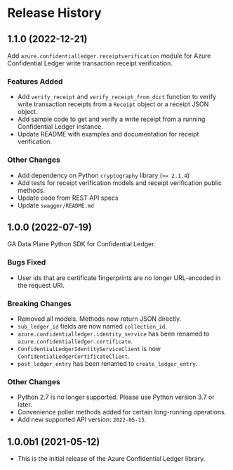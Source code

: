 # Release History

## 1.1.0 (2022-12-21)
Add `azure.confidentialledger.receiptverification` module for Azure Confidential Ledger write transaction receipt verification.

### Features Added
- Add `verify_receipt` and `verify_receipt_from_dict` function to verify write transaction receipts from a `Receipt` object or a receipt JSON object.
- Add sample code to get and verify a write receipt from a running Confidential Ledger instance.
- Update README with examples and documentation for receipt verification.

### Other Changes
- Add dependency on Python `cryptography` library (`>= 2.1.4`)
- Add tests for receipt verification models and receipt verification public methods.
- Update code from REST API specs
- Update `swagger/README.md`

## 1.0.0 (2022-07-19)

GA Data Plane Python SDK for Confidential Ledger.

### Bugs Fixed
- User ids that are certificate fingerprints are no longer URL-encoded in the request URI.

### Breaking Changes
- Removed all models. Methods now return JSON directly.
- `sub_ledger_id` fields are now named `collection_id`.
- `azure.confidentialledger.identity_service` has been renamed to `azure.confidentialledger.certificate`.
- `ConfidentialLedgerIdentityServiceClient` is now `ConfidentialLedgerCertificateClient`.
- `post_ledger_entry` has been renamed to `create_ledger_entry`.

### Other Changes
- Python 2.7 is no longer supported. Please use Python version 3.7 or later.
- Convenience poller methods added for certain long-running operations.
- Add new supported API version: `2022-05-13`.

## 1.0.0b1 (2021-05-12)

- This is the initial release of the Azure Confidential Ledger library.
